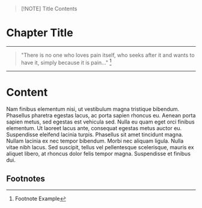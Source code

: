 > [!NOTE] Title
> Contents

# Chapter Title

---
>"There is no one who loves pain itself, who seeks after it and wants to have it, simply because it is pain..." [^1]
---

# Content

Nam finibus elementum nisi, ut vestibulum magna tristique bibendum. Phasellus pharetra egestas lacus, ac porta sapien rhoncus eu. Aenean porta sapien metus, sed egestas est vehicula sed. Nulla eu quam eget orci finibus elementum. Ut laoreet lacus ante, consequat egestas metus auctor eu. Suspendisse eleifend lacinia turpis. Phasellus sit amet tincidunt magna. Nullam lacinia ex nec tempor bibendum. Morbi nec aliquam ligula. Nulla vitae nibh lacus. Sed suscipit, tellus vel pellentesque scelerisque, mauris ex aliquet libero, at rhoncus dolor felis tempor magna. Suspendisse et finibus dui.


## Footnotes
[^1]: Footnote Example